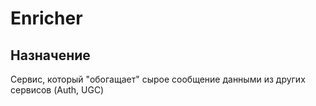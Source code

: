 # Enricher

## Назначение
Сервис, который "обогащает" сырое сообщение данными из других сервисов (Auth, UGC)
